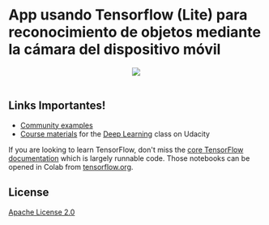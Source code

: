 # App usando Tensorflow (Lite) para reconocimiento de objetos mediante la cámara del dispositivo móvil

<div align="center">
  <img src="https://www.tensorflow.org/images/tf_logo_social.png" /><br /><br />
</div>




<h2>Links Importantes!</h2>

* [Community examples](./community)
* [Course materials](./courses/udacity_deep_learning) for the [Deep Learning](https://www.udacity.com/course/deep-learning--ud730) class on Udacity

If you are looking to learn TensorFlow, don't miss the
[core TensorFlow documentation](http://github.com/tensorflow/docs)
which is largely runnable code.
Those notebooks can be opened in Colab from
[tensorflow.org](https://tensorflow.org).




## License

[Apache License 2.0](LICENSE)
